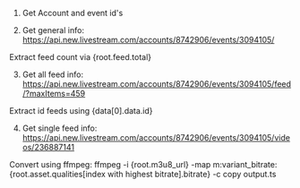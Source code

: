 1. Get Account and event id's


2. Get general info:
https://api.new.livestream.com/accounts/8742906/events/3094105/

Extract feed count via {root.feed.total}

3. Get all feed info:
https://api.new.livestream.com/accounts/8742906/events/3094105/feed/?maxItems=459

Extract id feeds using {data[0].data.id}

4. Get single feed info:
https://api.new.livestream.com/accounts/8742906/events/3094105/videos/236887141

Convert using ffmpeg:
ffmpeg -i {root.m3u8_url} -map m:variant_bitrate:{root.asset.qualities[index with highest bitrate].bitrate} -c copy output.ts
